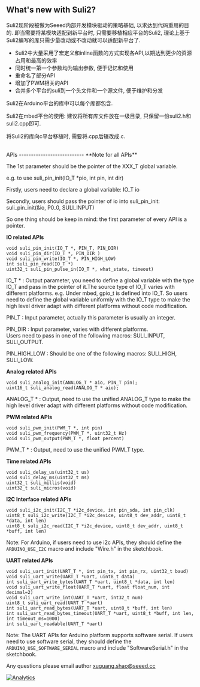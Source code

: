 What's new with Suli2?
-----------------

Suli2现阶段被做为Seeed内部开发模块驱动的策略基础, 以求达到代码重用的目的. 即当需要将某模块适配到新平台时, 只需要移植相应平台的Suli2, 理论上基于Suli2编写的库只需少量改动或不改动就可以适配新平台了.

- Suli2中大量采用了宏定义和inline函数的方式实现各API,以期达到更少的资源占用和最高的效率
- 同时统一第一个参数均为输出参数, 便于记忆和使用
- 重命名了部分API
- 增加了PWM相关的API
- 合并多个平台的suli到一个头文件和一个源文件, 便于维护和分发

Suli2在Arduino平台的库中可以每个库都包含.

Suli2在mbed平台的使用: 建议将所有库文件放在一级目录, 只保留一份suli2.h和suli2.cpp即可.

将Suli2的库向c平台移植时, 需要将.cpp后辍改成.c.



<br>
APIs 
---------------------------
**Note for all APIs**

The 1st parameter should be the pointer of the XXX_T global variable.

e.g. to use suli_pin_init(IO_T *pio, int pin, int dir)

Firstly, users need to declare a global variable: IO_T io

Secondly, users should pass the pointer of io into suli_pin_init: suli_pin_init(&io, P0_0, SULI_INPUT)

So one thing should be keep in mind: the first parameter of every API is a pointer.

**IO related APIs**

	void suli_pin_init(IO_T *, PIN_T, PIN_DIR)	
	void suli_pin_dir(IO_T *, PIN_DIR )
	void suli_pin_write(IO_T *, PIN_HIGH_LOW)
	int suli_pin_read(IO_T *)
	uint32_t suli_pin_pulse_in(IO_T *, what_state, timeout)
	
	
	
IO_T * : Output parameter, you need to define a global variable with the type IO_T and pass in the pointer of it.The source type of IO_T varies with different platforms. e.g. Under mbed, gpio_t is defined into IO_T. So users need to define the global variable uniformly with the IO_T type to make the high level driver adapt with different platforms without code modification.
	         
PIN_T : Input parameter, actually this parameter is usually an integer.

PIN_DIR : Input parameter, varies with different platforms.  
Users need to pass in one of the following macros: SULI_INPUT, SULI_OUTPUT.

PIN_HIGH_LOW :  Should be one of the following macros: SULI_HIGH, SULI_LOW.
 

**Analog related APIs**

	void suli_analog_init(ANALOG_T * aio, PIN_T pin);
	uint16_t suli_analog_read(ANALOG_T * aio);
	
ANALOG_T * : Output, need to use the unified ANALOG_T type to make the high level driver adapt with different platforms without code modification.

**PWM related APIs**

	void suli_pwm_init(PWM_T *, int pin)
	void suli_pwm_frequency(PWM_T *, uint32_t Hz)
	void suli_pwm_output(PWM_T *, float percent)
	
PWM_T * : Output, need to use the unified PWM_T type.

**Time related APIs**

	void suli_delay_us(uint32_t us)
	void suli_delay_ms(uint32_t ms)
	uint32_t suli_millis(void)
	uint32_t suli_micros(void)

**I2C Interface related APIs**

	void suli_i2c_init(I2C_T *i2c_device, int pin_sda, int pin_clk)
	uint8_t suli_i2c_write(I2C_T *i2c_device, uint8_t dev_addr, uint8_t *data, int len)
	uint8_t suli_i2c_read(I2C_T *i2c_device, uint8_t dev_addr, uint8_t *buff, int len)

Note: For Arduino, if users need to use i2c APIs, they should define the `ARDUINO_USE_I2C` macro and include "Wire.h" in the sketchbook.

**UART related APIs**

	void suli_uart_init(UART_T *, int pin_tx, int pin_rx, uint32_t baud)
	void suli_uart_write(UART_T *uart, uint8_t data)
	int suli_uart_write_bytes(UART_T *uart, uint8_t *data, int len)
	void suli_uart_write_float(UART_T *uart, float float_num, int decimal=2)
	void suli_uart_write_int(UART_T *uart, int32_t num)
	uint8_t suli_uart_read(UART_T *uart)
	int suli_uart_read_bytes(UART_T *uart, uint8_t *buff, int len)
	int suli_uart_read_bytes_timeout(UART_T *uart, uint8_t *buff, int len, int timeout_ms=1000)
	int suli_uart_readable(UART_T *uart)

Note: The UART APIs for Arduino platform supports software serial. If users need to use software serial, they should define the `ARDUINO_USE_SOFTWARE_SERIAL` macro and include "SoftwareSerial.h" in the sketchbook.


Any questions please email author xuguang.shao@seeed.cc






[![Analytics](https://ga-beacon.appspot.com/UA-46589105-3/suli2)](https://github.com/igrigorik/ga-beacon)
